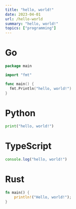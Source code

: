 ```yaml
---
title: "hello, world!"
date: 2023-04-01
url: /hello-world
summary: "hello, world!"
topics: ["programming"]
---
```



# Go
```go
package main

import "fmt"

func main() {
  fmt.Println("hello, world!")
}
```

# Python
```py
print("hello, world!")
```

# TypeScript
```ts
console.log("hello, world!")
```
# Rust
```rs
fn main() {
    println!("Hello, world!");
}
```
